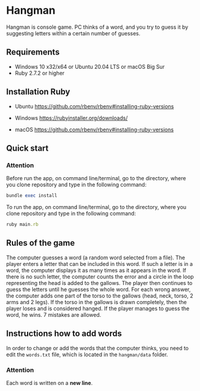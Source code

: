 Hangman
=

Hangman is console game. PC thinks of a word, and you try to guess it by suggesting letters within a certain number
of guesses.

Requirements
-

* Windows 10 x32/x64 or Ubuntu 20.04 LTS or macOS Big Sur
* Ruby 2.7.2  or higher

Installation Ruby
-

* Ubuntu
<https://github.com/rbenv/rbenv#installing-ruby-versions>

* Windows
<https://rubyinstaller.org/downloads/>

* macOS
<https://github.com/rbenv/rbenv#installing-ruby-versions>

Quick start
-

### Attention

Before run  the app, on command line/terminal, go to the directory, where you clone repository and type in the
following command:

```ruby
bundle exec install
```

To run the app, on command line/terminal, go to the directory, where you clone repository and type in the
following command:

```ruby
ruby main.rb
```

Rules of the game
-

The computer guesses a word (a random word selected from a file). The player enters a letter that can be included in
this word. If such a letter is in a word, the computer displays it as many times as it appears in the word. If there is
no such letter, the computer counts the error and a circle in the loop representing the head is added to the gallows.
The player then continues to guess the letters until he guesses the whole word. For each wrong answer, the computer adds
one part of the torso to the gallows (head, neck, torso, 2 arms and 2 legs).
If the torso in the gallows is drawn completely, then the player loses and is considered hanged. If the player manages
to guess the word, he wins. 7 mistakes are allowed.

Instructions how to add words
-

In order to change or add the words that the computer thinks, you need to edit the `words.txt` file, which is located
in the `hangman/data` folder.

### Attention

Each word is written on a **new line**.
